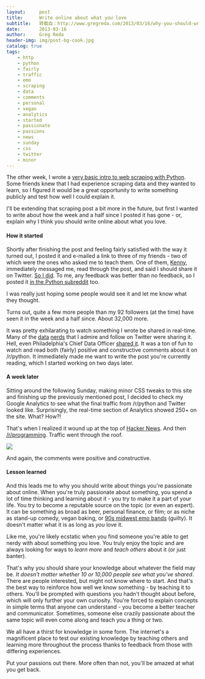 ```yaml
---
layout:     post
title:      Write online about what you love
subtitle:   转载自：http://www.gregreda.com/2013/03/16/why-you-should-write-online/
date:       2013-03-16
author:     Greg Reda
header-img: img/post-bg-cook.jpg
catalog: true
tags:
    - http
    - python
    - fairly
    - traffic
    - emo
    - scraping
    - data
    - comments
    - personal
    - vegan
    - analytics
    - started
    - passionate
    - passions
    - news
    - sunday
    - css
    - twitter
    - minor
---
```


The other week, I wrote a [very basic intro to web scraping with Python](http://www.gregreda.com/2013/03/03/web-scraping-101-with-python). Some friends knew that I had experience scraping data and they wanted to learn, so I figured it would be a great opportunity to write something publicly and test how well I could explain it.

I'll be extending that scraping post a bit more in the future, but first I wanted to write about how the week and a half since I posted it has gone - or, explain why I think you should write online about what you love.

#### How it started

Shortly after finishing the post and feeling fairly satisfied with the way it turned out, I posted it and e-mailed a link to three of my friends - two of which were the ones who asked me to teach them. One of them, [Kenny](https://twitter.com/kennylong), immediately messaged me, read through the post, and said I should share it on Twitter. [So I did](https://twitter.com/gjreda/status/308337050065727489). To me, any feedback was better than no feedback, so I posted it [in the Python subreddit](http://www.reddit.com/r/Python/comments/19lnth/web_scraping_101_with_python_and_beautifulsoup) too.

I was really just hoping some people would see it and let me know what they thought.

Turns out, quite a few more people than my 92 followers (at the time) have seen it in the week and a half since. About 32,000 more.

It was pretty exhilarating to watch something I wrote be shared in real-time. Many of the [data](https://twitter.com/siah/status/308719789524799488) [nerds](https://twitter.com/treycausey/status/308342790180458496) that I admire and follow on Twitter were sharing it. Hell, even Philadelphia's Chief Data Officer [shared it](https://twitter.com/mheadd/status/308576308810637312). It was a ton of fun to watch and read both (fairly) positive and constructive comments about it on /r/python. It immediately made me want to write the post you're currently reading, which I started working on two days later.

#### A week later

Sitting around the following Sunday, making minor CSS tweaks to this site and finishing up the previously mentioned post, I decided to check my Google Analytics to see what the final traffic from /r/python and Twitter looked like. Surprisingly, the real-time section of Analytics showed 250+ on the site. What? How?!

That's when I realized it wound up at the top of [Hacker News](https://news.ycombinator.com/item?id=5353347). And then [/r/programming](http://www.reddit.com/r/programming/comments/1a20lf/web_scraping_101_with_python). Traffic went through the roof.

![](http://www.gregreda.com/images/more-traffic-20130313.png)


And again, the comments were positive and constructive.

#### Lesson learned

And this leads me to why you should write about things you're passionate about online. When you're truly passionate about something, you spend a lot of time thinking and learning about it - you try to make it a part of your life. You try to become a reputable source on the topic (or even an expert). It can be something as broad as beer, personal finance, or film; or as niche as stand-up comedy, vegan baking, or [90s midwest emo bands](http://en.wikipedia.org/wiki/Emo#Underground_popularity:_mid-1990s) (guilty). It doesn't matter what it is as long as *you* love it.

Like me, you're likely ecstatic when you find someone you're able to get nerdy with about something you love. You truly enjoy the topic and are always looking for ways to *learn more* and *teach others* about it (or just banter).

That's why you should share your knowledge about whatever the field may be. *It doesn't matter whether 10 or 10,000 people see what you've shared*. There are people interested, but might not know where to start. And that's the best way to reinforce how well we know something - by teaching it to others. You'll be prompted with questions you hadn't thought about before, which will only further your own curiosity. You're forced to explain concepts in simple terms that anyone can understand - you become a better teacher and communicator. Sometimes, someone else crazily passionate about the same topic will even come along and teach you a thing or two.

We all have a thirst for knowledge in some form. The internet's a magnificent place to test our existing knowledge by teaching others and learning more throughout the process thanks to feedback from those with differing experiences.

Put your passions out there. More often than not, you'll be amazed at what you get back.
